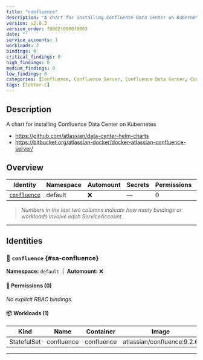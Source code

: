```yaml
---
title: "confluence"
description: "A chart for installing Confluence Data Center on Kubernetes"
version: v2.0.3
version_order: f0002f0000f0003
date: ""
service_accounts: 1
workloads: 2
bindings: 0
critical_findings: 0
high_findings: 0
medium_findings: 0
low_findings: 0
categories: [Confluence, Confluence Server, Confluence Data Center, Confluence DC, Atlassian]
tags: [letter-C]
---
```


## Description

A chart for installing Confluence Data Center on Kubernetes

- https://github.com/atlassian/data-center-helm-charts
- https://bitbucket.org/atlassian-docker/docker-atlassian-confluence-server/

## Overview

| Identity                       | Namespace | Automount | Secrets | Permissions | Workloads | Risk |
| ------------------------------ | --------- | --------- | ------- | ----------- | --------- | ---- |
| [`confluence`](#sa-confluence) | default   | ❌        | —       | 0           | 1         | —    |

> _Numbers in the last two columns indicate how many bindings or workloads involve each ServiceAccount._

---

## Identities

### 🤖 `confluence` {#sa-confluence}

**Namespace:** `default`  |  **Automount:** ❌

#### 🔑 Permissions (0)

_No explicit RBAC bindings._

#### 📦 Workloads (1)

| Kind        | Name       | Container  | Image                      |
| ----------- | ---------- | ---------- | -------------------------- |
| StatefulSet | confluence | confluence | atlassian/confluence:9.2.6 |

---
